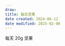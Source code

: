 ```yaml
---
draw:
title: 每日坚果
date created: 2024-06-12
date modified: 2025-02-06
---
```


每天 20g 坚果

<!-- more -->
